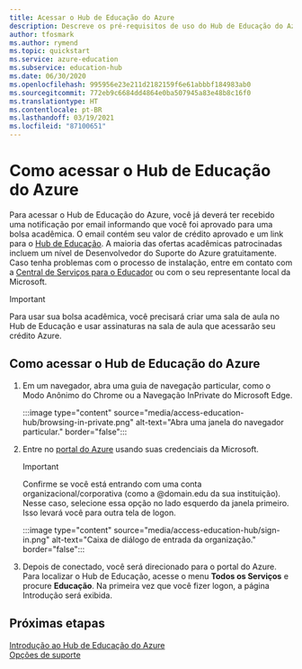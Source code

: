 ```yaml
---
title: Acessar o Hub de Educação do Azure
description: Descreve os pré-requisitos de uso do Hub de Educação do Azure.
author: tfosmark
ms.author: rymend
ms.topic: quickstart
ms.service: azure-education
ms.subservice: education-hub
ms.date: 06/30/2020
ms.openlocfilehash: 995956e23e211d2182159f6e61abbbf184983ab0
ms.sourcegitcommit: 772eb9c6684dd4864e0ba507945a83e48b8c16f0
ms.translationtype: HT
ms.contentlocale: pt-BR
ms.lasthandoff: 03/19/2021
ms.locfileid: "87100651"
---
```

# <a name="accessing-the-azure-education-hub"></a>Como acessar o Hub de Educação do Azure

Para acessar o Hub de Educação do Azure, você já deverá ter recebido uma notificação por email informando que você foi aprovado para uma bolsa acadêmica. O email contém seu valor de crédito aprovado e um link para o [Hub de Educação](https://aka.ms/startedu). A maioria das ofertas acadêmicas patrocinadas incluem um nível de Desenvolvedor do Suporte do Azure gratuitamente. Caso tenha problemas com o processo de instalação, entre em contato com a [Central de Serviços para o Educador](mailto:azuredu@microsoft.com) ou com o seu representante local da Microsoft.

> [!IMPORTANT]
> Para usar sua bolsa acadêmica, você precisará criar uma sala de aula no Hub de Educação e usar assinaturas na sala de aula que acessarão seu crédito Azure.

## <a name="how-to-access-the-azure-education-hub"></a>Como acessar o Hub de Educação do Azure

1. Em um navegador, abra uma guia de navegação particular, como o Modo Anônimo do Chrome ou a Navegação InPrivate do Microsoft Edge.

    :::image type="content" source="media/access-education-hub/browsing-in-private.png" alt-text="Abra uma janela do navegador particular." border="false":::

1. Entre no [portal do Azure](https://portal.azure.com) usando suas credenciais da Microsoft.

   > [!IMPORTANT]
   > Confirme se você está entrando com uma conta organizacional/corporativa (como a @domain.edu da sua instituição). Nesse caso, selecione essa opção no lado esquerdo da janela primeiro. Isso levará você para outra tela de logon.

    :::image type="content" source="media/access-education-hub/sign-in.png" alt-text="Caixa de diálogo de entrada da organização." border="false":::

1. Depois de conectado, você será direcionado para o portal do Azure. Para localizar o Hub de Educação, acesse o menu **Todos os Serviços** e procure **Educação**.
   Na primeira vez que você fizer logon, a página Introdução será exibida.

## <a name="next-steps"></a>Próximas etapas

[Introdução ao Hub de Educação do Azure](get-started-education-hub.md)  
[Opções de suporte](educator-service-desk.md)

